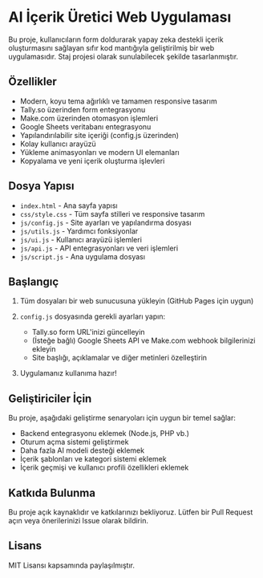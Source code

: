 # AI İçerik Üretici Web Uygulaması

Bu proje, kullanıcıların form doldurarak yapay zeka destekli içerik oluşturmasını sağlayan sıfır kod mantığıyla geliştirilmiş bir web uygulamasıdır. Staj projesi olarak sunulabilecek şekilde tasarlanmıştır.

## Özellikler

- Modern, koyu tema ağırlıklı ve tamamen responsive tasarım
- Tally.so üzerinden form entegrasyonu
- Make.com üzerinden otomasyon işlemleri
- Google Sheets veritabanı entegrasyonu
- Yapılandırılabilir site içeriği (config.js üzerinden)
- Kolay kullanıcı arayüzü
- Yükleme animasyonları ve modern UI elemanları
- Kopyalama ve yeni içerik oluşturma işlevleri

## Dosya Yapısı

- `index.html` - Ana sayfa yapısı
- `css/style.css` - Tüm sayfa stilleri ve responsive tasarım
- `js/config.js` - Site ayarları ve yapılandırma dosyası
- `js/utils.js` - Yardımcı fonksiyonlar
- `js/ui.js` - Kullanıcı arayüzü işlemleri
- `js/api.js` - API entegrasyonları ve veri işlemleri
- `js/script.js` - Ana uygulama dosyası

## Başlangıç

1. Tüm dosyaları bir web sunucusuna yükleyin (GitHub Pages için uygun)
2. `config.js` dosyasında gerekli ayarları yapın:
   - Tally.so form URL'inizi güncelleyin
   - (İsteğe bağlı) Google Sheets API ve Make.com webhook bilgilerinizi ekleyin
   - Site başlığı, açıklamalar ve diğer metinleri özelleştirin

3. Uygulamanız kullanıma hazır!

## Geliştiriciler İçin

Bu proje, aşağıdaki geliştirme senaryoları için uygun bir temel sağlar:

- Backend entegrasyonu eklemek (Node.js, PHP vb.)
- Oturum açma sistemi geliştirmek
- Daha fazla AI modeli desteği eklemek
- İçerik şablonları ve kategori sistemi eklemek
- İçerik geçmişi ve kullanıcı profili özellikleri eklemek

## Katkıda Bulunma

Bu proje açık kaynaklıdır ve katkılarınızı bekliyoruz. Lütfen bir Pull Request açın veya önerilerinizi Issue olarak bildirin.

## Lisans

MIT Lisansı kapsamında paylaşılmıştır.